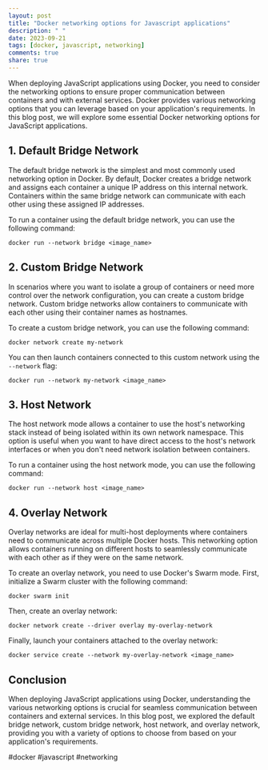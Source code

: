 ```yaml
---
layout: post
title: "Docker networking options for Javascript applications"
description: " "
date: 2023-09-21
tags: [docker, javascript, networking]
comments: true
share: true
---
```


When deploying JavaScript applications using Docker, you need to consider the networking options to ensure proper communication between containers and with external services. Docker provides various networking options that you can leverage based on your application's requirements. In this blog post, we will explore some essential Docker networking options for JavaScript applications.

## 1. Default Bridge Network

The default bridge network is the simplest and most commonly used networking option in Docker. By default, Docker creates a bridge network and assigns each container a unique IP address on this internal network. Containers within the same bridge network can communicate with each other using these assigned IP addresses.

To run a container using the default bridge network, you can use the following command:

```
docker run --network bridge <image_name>
```

## 2. Custom Bridge Network

In scenarios where you want to isolate a group of containers or need more control over the network configuration, you can create a custom bridge network. Custom bridge networks allow containers to communicate with each other using their container names as hostnames.

To create a custom bridge network, you can use the following command:

```
docker network create my-network
```

You can then launch containers connected to this custom network using the `--network` flag:

```
docker run --network my-network <image_name>
```

## 3. Host Network

The host network mode allows a container to use the host's networking stack instead of being isolated within its own network namespace. This option is useful when you want to have direct access to the host's network interfaces or when you don't need network isolation between containers.

To run a container using the host network mode, you can use the following command:

```
docker run --network host <image_name>
```

## 4. Overlay Network

Overlay networks are ideal for multi-host deployments where containers need to communicate across multiple Docker hosts. This networking option allows containers running on different hosts to seamlessly communicate with each other as if they were on the same network.

To create an overlay network, you need to use Docker's Swarm mode. First, initialize a Swarm cluster with the following command:

```
docker swarm init
```

Then, create an overlay network:

```
docker network create --driver overlay my-overlay-network
```

Finally, launch your containers attached to the overlay network:

```
docker service create --network my-overlay-network <image_name>
```

## Conclusion

When deploying JavaScript applications using Docker, understanding the various networking options is crucial for seamless communication between containers and external services. In this blog post, we explored the default bridge network, custom bridge network, host network, and overlay network, providing you with a variety of options to choose from based on your application's requirements.

#docker #javascript #networking